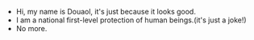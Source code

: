 - Hi, my name is Douaol, it's just because it looks good.
- I am a national first-level protection of human beings.(it's just a joke!)
- No more.
<!---
Douaol/Douaol is a ✨ special ✨ repository because its `README.md` (this file) appears on your GitHub profile.
You can click the Preview link to take a look at your changes.
--->
